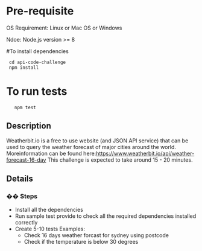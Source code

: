 
# Pre-requisite
OS Requirement: Linux or Mac OS or Windows

Ndoe: Node.js version >= 8

#To install dependencies 
  ``` shell
   cd api-code-challenge
   npm install
   ```

# To run tests
``` 
   npm test 
   ```

## Description
 
Weatherbit.io is a free to use website (and JSON API service) that can be used to query the weather forecast of major cities around the world.
Moreinformation can be found here:https://www.weatherbit.io/api/weather-forecast-16-day
This challenge is expected to take around 15 - 20 minutes.

## Details
 
### �� Steps
- Install all the dependencies 
- Run sample test provide to check all the required dependencies installed correctly
- Create 5-10 tests
  Examples:
  - Check 16 days weather forcast for sydney using postcode
  - Check if the temperature is below 30 degrees
